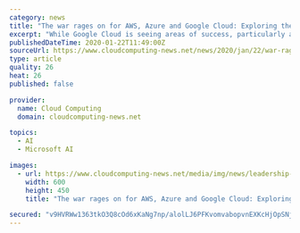 ```yaml
---
category: news
title: "The war rages on for AWS, Azure and Google Cloud: Exploring the battlefield and strategy for 2020"
excerpt: "While Google Cloud is seeing areas of success, particularly among high level services around machine learning, there’s a longer game at play According to a recent study from Goldman Sachs, more organisations polled were using Azure for cloud infrastructure versus AWS. It’s worth noting that the twice-annual survey polls only 100 IT ..."
publishedDateTime: 2020-01-22T11:49:00Z
sourceUrl: https://www.cloudcomputing-news.net/news/2020/jan/22/war-rages-aws-azure-and-google-cloud-exploring-battlefield-and-strategy-2020/
type: article
quality: 26
heat: 26
published: false

provider:
  name: Cloud Computing
  domain: cloudcomputing-news.net

topics:
  - AI
  - Microsoft AI

images:
  - url: https://www.cloudcomputing-news.net/media/img/news/leadership-concept-with-little-green-armed-soldier-toy-picture-id471761466.jpg.600x600_q96.png
    width: 600
    height: 450
    title: "The war rages on for AWS, Azure and Google Cloud: Exploring the battlefield and strategy for 2020"

secured: "v9HVRWw1363tkO3Q8cOd6xKaNg7np/alolLJ6PFKvomvabopvnEXKcHjOpSNj3hH7W6S0z63Y+WRMCYyhUt+EijsdxyWIBn+XfuFSXCPQ0POPzWJF/EVRlJakmzEJKJE743JEvZ3HSgCWBJUCdsA/MDrhA0teZrOoTEWTm34aF9KUWUTJhQwwjfulCE3HuuvYZSp4omuVz8HjsTPtsoQrpAhIEPy+HwpHahLo2qdbPNvBN9oJ+3oIYU9PvBza40PMQuJcB9GZvax+r7P1jUuHVxJ1Vp4G/R1vTjTEfQutDE=;2qW2sLwMb2j9I0wZu0o6+Q=="
---
```



